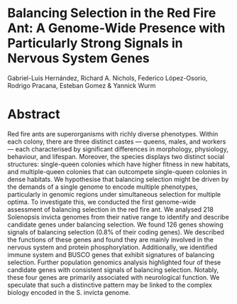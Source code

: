 # Balancing Selection in the Red Fire Ant: A Genome-Wide Presence with Particularly Strong Signals in Nervous System Genes
Gabriel-Luis Hernández, Richard A. Nichols, Federico López-Osorio, Rodrigo Pracana, Esteban Gomez & Yannick Wurm

# Abstract
Red fire ants are superorganisms with richly diverse phenotypes. Within each colony, there are three distinct castes — queens, males, and workers — each characterised by significant differences in morphology, physiology, behaviour, and lifespan. Moreover, the species displays two distinct social structures: single-queen colonies which have higher fitness in new habitats, and multiple-queen colonies that can outcompete single-queen colonies in dense habitats. We hypothesise that balancing selection might be driven by the demands of a single genome to encode multiple phenotypes, particularly in genomic regions under simultaneous selection for multiple optima. To investigate this, we conducted the first genome-wide assessment of balancing selection in the red fire ant. We analysed 218 Solenopsis invicta genomes from their native range to identify and describe candidate genes under balancing selection. We found 126 genes showing signals of balancing selection (0.8% of their coding genes). We described the functions of these genes and found they are mainly involved in the nervous system and protein phosphorylation. Additionally, we identified immune system and BUSCO genes that exhibit signatures of balancing selection. Further population genomics analysis highlighted four of these candidate genes with consistent signals of balancing selection. Notably, these four genes are primarily associated with neurological function. We speculate that such a distinctive pattern may be linked to the complex biology encoded in the S. invicta genome.

